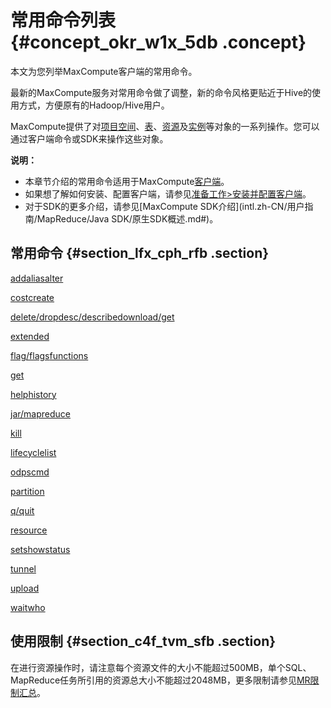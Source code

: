 # 常用命令列表 {#concept_okr_w1x_5db .concept}

本文为您列举MaxCompute客户端的常用命令。

最新的MaxCompute服务对常用命令做了调整，新的命令风格更贴近于Hive的使用方式，方便原有的Hadoop/Hive用户。

MaxCompute提供了对[项目空间](intl.zh-CN/用户指南/常用命令/项目空间操作.md#)、[表](intl.zh-CN/用户指南/常用命令/表操作.md#)、[资源](intl.zh-CN/用户指南/常用命令/资源操作.md#)及[实例](intl.zh-CN/用户指南/常用命令/实例操作.md#)等对象的一系列操作。您可以通过客户端命令或SDK来操作这些对象。

**说明：** 

-   本章节介绍的常用命令适用于MaxCompute[客户端](../../../../intl.zh-CN/工具及下载/客户端.md#)。
-   如果想了解如何安装、配置客户端，请参见[准备工作\>安装并配置客户端](../../../../intl.zh-CN/准备工作/安装并配置客户端.md#)。
-   对于SDK的更多介绍，请参见[MaxCompute SDK介绍](intl.zh-CN/用户指南/MapReduce/Java SDK/原生SDK概述.md#)。

## 常用命令 {#section_lfx_cph_rfb .section}

[add](intl.zh-CN/用户指南/常用命令/资源操作.md#section_lqp_41f_vdb)[alias](intl.zh-CN/用户指南/常用命令/其他操作.md#section_kcp_t2f_vdb)[alter](intl.zh-CN/用户指南/SQL/DDL语句/表操作.md#section_k4t_2w1_wdb)

[cost](intl.zh-CN/用户指南/常用命令/其他操作.md#section_xm2_sgf_vdb)[create](intl.zh-CN/用户指南/常用命令/表操作.md#section_wpz_zk2_vdb)

[delete/drop](intl.zh-CN/用户指南/常用命令/资源操作.md#section_nbx_kbf_vdb)[desc/describe](intl.zh-CN/用户指南/常用命令/表操作.md#section_lln_ql2_vdb)[download/get](intl.zh-CN/用户指南/常用命令/资源操作.md#section_il1_rbf_vdb)

[extended](intl.zh-CN/用户指南/常用命令/表操作.md#section_lln_ql2_vdb)

[flag/flags](intl.zh-CN/用户指南/常用命令/Set操作.md#section_ft4_jff_vdb)[functions](intl.zh-CN/用户指南/常用命令/函数操作.md#)

[get](intl.zh-CN/用户指南/常用命令/其他操作.md#)

[help](../../../../intl.zh-CN/工具及下载/客户端.md#section_p5h_41x_5db)[history](intl.zh-CN/用户指南/数据上传下载/Tunnel命令操作.md#section_wzb_xxf_vdb)

[jar/mapreduce](intl.zh-CN/用户指南/MapReduce/功能介绍/作业提交.md#)

[kill](intl.zh-CN/用户指南/常用命令/实例操作.md#section_apd_ty2_vdb)

[lifecycle](intl.zh-CN/用户指南/SQL/DDL语句/生命周期操作.md#)[list](intl.zh-CN/用户指南/常用命令/资源操作.md#section_t5b_mbf_vdb)

[odpscmd](../../../../intl.zh-CN/工具及下载/客户端.md#section_u5h_41x_5db)

[partition](intl.zh-CN/用户指南/常用命令/表操作.md#section_bwc_bv2_vdb)

[q/quit](../../../../intl.zh-CN/工具及下载/客户端.md#section_ovh_41x_5db)

[resource](intl.zh-CN/用户指南/常用命令/资源操作.md#)

[set](intl.zh-CN/用户指南/常用命令/Set操作.md#)[show](intl.zh-CN/用户指南/常用命令/表操作.md#section_nw1_m52_vdb)[status](intl.zh-CN/用户指南/常用命令/实例操作.md#)

[tunnel](intl.zh-CN/用户指南/数据上传下载/Tunnel命令操作.md#)

[upload](intl.zh-CN/用户指南/数据上传下载/Tunnel命令操作.md#ul_ics_btf_vdb)

[wait](intl.zh-CN/用户指南/常用命令/实例操作.md#)[who](intl.zh-CN/安全指南/安全功能详解/安全相关语句汇总/项目空间的权限管理.md#table_hw5_wj1_wdb)

## 使用限制 {#section_c4f_tvm_sfb .section}

在进行资源操作时，请注意每个资源文件的大小不能超过500MB，单个SQL、MapReduce任务所引用的资源总大小不能超过2048MB，更多限制请参见[MR限制汇总](intl.zh-CN/用户指南/MapReduce/MR限制项汇总.md#)。

